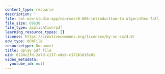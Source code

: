```yaml
---
content_type: resource
description: ''
file: /ol-ocw-studio-app/courses/6-006-introduction-to-algorithms-fall-2011/0224c2fd2a7dc217eda6c172b1d16e01_rvdJDijO2Ro.pdf
file_size: 69630
file_type: application/pdf
learning_resource_types: []
license: https://creativecommons.org/licenses/by-nc-sa/4.0/
ocw_type: OCWFile
resourcetype: Document
title: 3play pdf file
uid: 0224c2fd-2a7d-c217-eda6-c172b1d16e01
video_metadata:
  youtube_id: null
---
```

